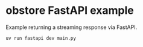 # obstore FastAPI example

Example returning a streaming response via FastAPI.

```
uv run fastapi dev main.py
```
